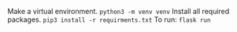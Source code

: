 Make a virtual environment.
```python3 -m venv venv```
Install all required packages.
```pip3 install -r requirments.txt```
To run:
```flask run```
